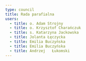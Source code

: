 ```yaml
---
type: council
title: Rada parafialna
users:
  - title: o. Adam Strojny
  - title: o. Krzysztof Charańczuk
  - title: s. Katarzyna Jackowska
  - title: Jolanta Łęczycka
  - title: Emilia Buczyńska
  - title: Emilia Buczyńska
  - title: Andrzej   Łukomski
---
```

